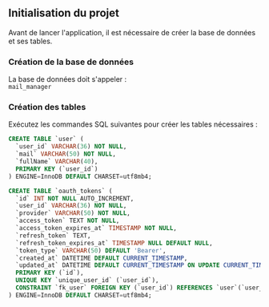 ## Initialisation du projet

Avant de lancer l'application, il est nécessaire de créer la base de données et ses tables.

### Création de la base de données

La base de données doit s'appeler :  
`mail_manager`

### Création des tables

Exécutez les commandes SQL suivantes pour créer les tables nécessaires :

```sql
CREATE TABLE `user` (
  `user_id` VARCHAR(36) NOT NULL,
  `mail` VARCHAR(50) NOT NULL,
  `fullName` VARCHAR(40),
  PRIMARY KEY (`user_id`)
) ENGINE=InnoDB DEFAULT CHARSET=utf8mb4;

CREATE TABLE `oauth_tokens` (
  `id` INT NOT NULL AUTO_INCREMENT,
  `user_id` VARCHAR(36) NOT NULL,
  `provider` VARCHAR(50) NOT NULL,
  `access_token` TEXT NOT NULL,
  `access_token_expires_at` TIMESTAMP NOT NULL,
  `refresh_token` TEXT,
  `refresh_token_expires_at` TIMESTAMP NULL DEFAULT NULL,
  `token_type` VARCHAR(50) DEFAULT 'Bearer',
  `created_at` DATETIME DEFAULT CURRENT_TIMESTAMP,
  `updated_at` DATETIME DEFAULT CURRENT_TIMESTAMP ON UPDATE CURRENT_TIMESTAMP,
  PRIMARY KEY (`id`),
  UNIQUE KEY `unique_user_id` (`user_id`),
  CONSTRAINT `fk_user` FOREIGN KEY (`user_id`) REFERENCES `user`(`user_id`)
) ENGINE=InnoDB DEFAULT CHARSET=utf8mb4;
